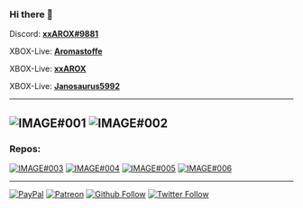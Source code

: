 ### Hi there 👋

Discord: <b>[xxAROX#9881](https://discord.bio/p/xxAROX)</b>

XBOX-Live: <b>[Aromastoffe](https://account.xbox.com/de-de/Profile?gamerTag=Aromastoffe)</b>

XBOX-Live: <b>[xxAROX](https://account.xbox.com/de-de/Profile?gamerTag=xxAROX)</b>

XBOX-Live: <b>[Janosaurus5992](https://account.xbox.com/de-de/Profile?gamerTag=Janosaurus5992)</b>

---
![IMAGE#001](https://github-readme-stats.vercel.app/api/top-langs/?username=xxAROX&hide=shell&bg_color=30,e96443,904e95&title_color=fff&text_color=fff)
![IMAGE#002](https://github-readme-stats.vercel.app/api?username=xxAROX&hide=prs&count_private=true&show_icons=true&bg_color=30,e96443,904e95&title_color=fff&text_color=fff)
---
### Repos:
[![IMAGE#003](https://github-readme-stats.vercel.app/api/pin/?username=xxAROX&show_owner=true&repo=SkinStealer&bg_color=30,e96443,904e95&title_color=fff&text_color=fff)](https://github.com/xxAROX/SkinStealer)
[![IMAGE#004](https://github-readme-stats.vercel.app/api/pin/?username=xxAROX&show_owner=true&repo=BetterParticles&bg_color=30,e96443,904e95&title_color=fff&text_color=fff)](https://github.com/xxAROX/BetterParticles)
[![IMAGE#005](https://github-readme-stats.vercel.app/api/pin/?username=xxAROX&show_owner=true&repo=BetterEmotes&bg_color=30,e96443,904e95&title_color=fff&text_color=fff)](https://github.com/xxAROX/BetterEmotes)
[![IMAGE#006](https://github-readme-stats.vercel.app/api/pin/?username=xxAROX&show_owner=true&repo=FishingRod&bg_color=30,e96443,904e95&title_color=fff&text_color=fff)](https://github.com/xxAROX/FishingRod)



___
[![PayPal](https://img.shields.io/badge/Paypal-Donate!-%2300457C.svg?logo=paypal&style=flat-square)](https://paypal.me/xxarox)
[![Patreon](https://img.shields.io/endpoint.svg?url=https%3A%2F%2Fshieldsio-patreon.herokuapp.com%2Farox_xx&style=flat-square)](https://www.patreon.com/arox_xx)
[![Github Follow](https://img.shields.io/github/followers/xxarox?label=Follow&style=social)](https://github.com/xxarox)
[![Twitter Follow](https://img.shields.io/twitter/follow/arox_xx?label=Follow&style=social)](https://twitter.com/arox_xx)
<!--a href="https://stimomc.de/discord"><img src="https://discordapp.com/api/guilds/664707991974576137/embed.png" alt="Discord server"/></a-->

<!--
**xxAROX/xxAROX** is a ✨ _special_ ✨ repository because its `README.md` (this file) appears on your GitHub profile.

Here are some ideas to get you started:

- 🔭 I’m currently working on ...
- 🌱 I’m currently learning ...
- 👯 I’m looking to collaborate on ...
- 🤔 I’m looking for help with ...
- 💬 Ask me about ...
- 📫 How to reach me: ...
- 😄 Pronouns: ...
- ⚡ Fun fact: ...
-->
